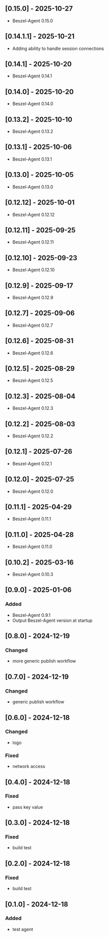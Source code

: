 ## [0.15.0] - 2025-10-27

- Beszel-Agent 0.15.0

## [0.14.1.1] - 2025-10-21

- Adding ability to handle session connections

## [0.14.1] - 2025-10-20

- Beszel-Agent 0.14.1

## [0.14.0] - 2025-10-20

- Beszel-Agent 0.14.0

## [0.13.2] - 2025-10-10

- Beszel-Agent 0.13.2

## [0.13.1] - 2025-10-06

- Beszel-Agent 0.13.1

## [0.13.0] - 2025-10-05

- Beszel-Agent 0.13.0

## [0.12.12] - 2025-10-01

- Beszel-Agent 0.12.12

## [0.12.11] - 2025-09-25

- Beszel-Agent 0.12.11

## [0.12.10] - 2025-09-23

- Beszel-Agent 0.12.10

## [0.12.9] - 2025-09-17

- Beszel-Agent 0.12.9

## [0.12.7] - 2025-09-06

- Beszel-Agent 0.12.7

## [0.12.6] - 2025-08-31

- Beszel-Agent 0.12.6

## [0.12.5] - 2025-08-29

- Beszel-Agent 0.12.5

## [0.12.3] - 2025-08-04

- Beszel-Agent 0.12.3

## [0.12.2] - 2025-08-03

- Beszel-Agent 0.12.2

## [0.12.1] - 2025-07-26

- Beszel-Agent 0.12.1

## [0.12.0] - 2025-07-25

- Beszel-Agent 0.12.0

## [0.11.1] - 2025-04-29

- Beszel-Agent 0.11.1

## [0.11.0] - 2025-04-28

- Beszel-Agent 0.11.0

## [0.10.2] - 2025-03-16

- Beszel-Agent 0.10.3

## [0.9.0] - 2025-01-06

### Added

- Beszel-Agent 0.9.1
- Output Beszel-Agent version at startup

## [0.8.0] - 2024-12-19

### Changed

- more generic publish workflow

## [0.7.0] - 2024-12-19

### Changed

- generic publish workflow

## [0.6.0] - 2024-12-18

### Changed

- logo

### Fixed

- network access

## [0.4.0] - 2024-12-18

### Fixed

- pass key value

## [0.3.0] - 2024-12-18

### Fixed

- build test

## [0.2.0] - 2024-12-18

### Fixed

- build test

## [0.1.0] - 2024-12-18

### Added

- test agent
